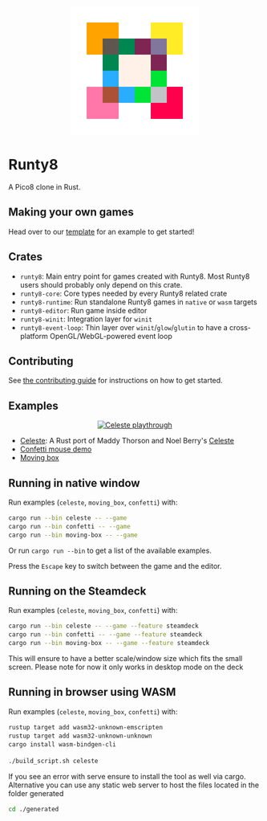 <p align="center">
  <img src="img/logo.png" alt="Runty8 Logo" />
</p>

# Runty8

A Pico8 clone in Rust.

## Making your own games

Head over to our [template](https://github.com/jjant/runty8-game-template) for an example to get started!

## Crates

* `runty8`: Main entry point for games created with Runty8. Most Runty8 users should probably only depend on this crate.
* `runty8-core`: Core types needed by every Runty8 related crate
* `runty8-runtime`: Run standalone Runty8 games in `native` or `wasm` targets
* `runty8-editor`: Run game inside editor
* `runty8-winit`: Integration layer for `winit`
* `runty8-event-loop`: Thin layer over `winit`/`glow`/`glutin` to have a cross-platform OpenGL/WebGL-powered event loop

## Contributing

See [the contributing guide](./CONTRIBUTING.md) for instructions on how to get started.

## Examples

<p align="center">
  <a href="./examples/celeste/main.rs">
    <img src="img/celeste.gif" alt="Celeste playthrough" />
  </a>
</p>

- [Celeste](./examples/celeste/main.rs): A Rust port of Maddy Thorson and Noel Berry's [Celeste](https://www.lexaloffle.com/bbs/?tid=2145)
- [Confetti mouse demo](./examples/confetti/main.rs)
- [Moving box](./examples/moving-box/main.rs)

## Running in native window

Run examples (`celeste`, `moving_box`, `confetti`) with:

```bash
cargo run --bin celeste -- --game
cargo run --bin confetti -- --game
cargo run --bin moving-box -- --game
```

Or run `cargo run --bin` to get a list of the available examples.

Press the `Escape` key to switch between the game and the editor.

## Running on the Steamdeck

Run examples (`celeste`, `moving_box`, `confetti`) with:

```bash
cargo run --bin celeste -- --game --feature steamdeck
cargo run --bin confetti -- --game --feature steamdeck
cargo run --bin moving-box -- --game --feature steamdeck
```

This will ensure to have a better scale/window size which fits the small screen. 
Please note for now it only works in desktop mode on the deck

## Running in browser using WASM

Run examples (`celeste`, `moving_box`, `confetti`) with:

```bash
rustup target add wasm32-unknown-emscripten
rustup target add wasm32-unknown-unknown
cargo install wasm-bindgen-cli

./build_script.sh celeste
```

If you see an error with serve ensure to install the tool as well via cargo. 
Alternative you can use any static web server to host the files located in the folder generated

```bash
cd ./generated
```
